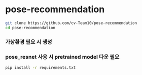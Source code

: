 # pose-recommendation
```bash
git clone https://github.com/cv-Team10/pose-recommendation
cd pose-recommendation
```

### 가상환경 필요 시 생성
### pose_resnet 사용 시 pretrained model 다운 필요
```bash
pip install -r requirements.txt
```